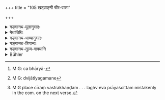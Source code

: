 +++
title = "105 खट्वाङ्गी चीर-वासा"

+++

<details><summary>गङ्गानथ-मूलानुवादः</summary>

Or, carrying a bedstead, clothed in rags, with beard grown, he shall perform, in the solitary forest, the ‘Prājāpatya’ penance, for one year, with concentrated mind.—(105)
</details>

<details><summary>मेधातिथिः</summary>

अबुद्धिपूर्वकं स्वभार्याभ्रान्त्या[^१५१] गमन इदं प्रायश्चित्तम् । विजातीयगमने[^१५२] बुद्धिपूर्वकम् अपि । **चीरं** वस्त्रखण्डम् । **श्मश्रुलो** रूढश्मश्रुः । समानजातीयाया अपि व्यभिचारिण्या गमने लघ्व् एव प्रायश्चित्तम्[^१५३] ॥ ११.१०५ ॥


[^१५३]:
     M G place cīraṃ vastrakhaṇḍam . . . laghv eva prāyaścittam mistakenly in the com. on the next verse.


[^१५२]:
     M G: dvijātīyagamane


[^१५१]:
     M G: ca bhāryā-
</details>

<details><summary>गङ्गानथ-भाष्यानुवादः</summary>

This expiation refers to a case where the crime has been committed unintentionally, under the misapprehension that the woman was the man’s own wife;—or when the crime is intentional, and the woman belongs to a different caste.

‘*Rags*,’ ‘*cīra*,’—pieces of doth.

‘*With beard grown*’—letting his beard grow.

Even in a case where the woman is of the same caste, if she is an unchaste woman, the expiation shall be a light one.—(105)
</details>

<details><summary>गङ्गानथ-टिप्पन्यः</summary>

This verse is quoted in *Madanapārijāta* (p. 840);—and in
*Prāyaścittaviveka* (p. 140), which says that this refers to
unintentional intercourse with the *guru-patnī* who is unchaste.
</details>

<details><summary>गङ्गानथ-तुल्य-वाक्यानि</summary>

**(verses 11.103-107)  
**

See Comparative notes for [Verse 11.103].
</details>

<details><summary>Bühler</summary>

106	Or, carrying the foot of a bedstead, dressed in (garments of) bark and allowing his beard to grow, he may, with a concentrated mind, perform during a whole year the Krikkhra (or hard, penance), revealed by Pragapati, in a lonely forest;
</details>
